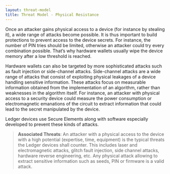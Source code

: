 ```yaml
---
layout: threat-model
title: Threat Model - Physical Resistance
---
```


Once an attacker gains physical access to a device (for instance by stealing it), a wide range of attacks become possible. It is thus important to build protections to prevent access to the device secrets. For instance, the number of PIN tries should be limited, otherwise an attacker could try every combination possible. That’s why hardware wallets usually wipe the device memory after a low threshold is reached.

Hardware wallets can also be targeted by more sophisticated attacks such as fault injection or side-channel attacks. Side-channel attacks are a wide range of attacks that consist of exploiting physical leakages of a device handling sensitive information. These attacks focus on measurable information obtained from the implementation of an algorithm, rather than weaknesses in the algorithm itself. For instance, an attacker with physical access to a security device could measure the power consumption or electromagnetic emanations of the circuit to extract information that could lead to the secret manipulated by the device.

Ledger devices use Secure Elements along with software especially developed to prevent these kinds of attacks.


> **Associated Threats**:  An attacker with a physical access to the device with a high potential (expertise, time, equipment) is the typical threats the Ledger devices shall counter. This includes laser and electromagnetic attacks, glitch fault injection, side channel attacks, hardware reverse engineering, etc. Any physical attack allowing to extract sensitive information such as seeds, PIN or firmware is a valid attack.

